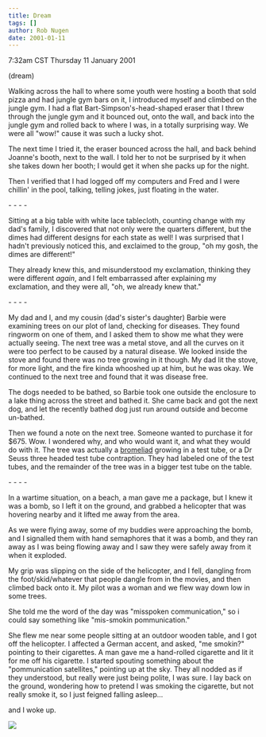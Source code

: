 ```yaml
---
title: Dream
tags: []
author: Rob Nugen
date: 2001-01-11
---
```


<title>four short short story dreams</title>
<p class=date>7:32am CST Thursday 11 January 2001</p>
<p class=note>(dream)</p>

<p class=dream>Walking across the hall to where some youth were
hosting a booth that sold pizza and had jungle gym bars on it, I
introduced myself and climbed on the jungle gym.  I had a flat
Bart-Simpson's-head-shaped eraser that I threw through the jungle gym
and it bounced out, onto the wall, and back into the jungle gym and
rolled back to where I was, in a totally surprising way.  We were all
"wow!" cause it was such a lucky shot.</p>

<p class=dream>The next time I tried it, the eraser bounced across the
hall, and back behind Joanne's booth, next to the wall.  I told her to
not be surprised by it when she takes down her booth; I would get it
when she packs up for the night.</p>

<p class=dream>Then I verified that I had logged off my computers and
Fred and I were chillin' in the pool, talking, telling jokes, just
floating in the water.</p>

<p>- - - -</p>

<p class=dream>Sitting at a big table with white lace tablecloth,
counting change with my dad's family, I discovered that not only were
the quarters different, but the dimes had different designs for each
state as well!  I was surprised that I hadn't previously noticed this,
and exclaimed to the group, "oh my gosh, the dimes are different!"</p>

<p class=dream>They already knew this, and misunderstood my
exclamation, thinking they were different <em>again</em>, and I felt
embarrassed after explaining my exclamation, and they were all, "oh, we
already knew that."</p>

<p>- - - -</p>

<p class=dream>My dad and I, and my cousin (dad's sister's daughter)
Barbie were examining trees on our plot of land, checking for
diseases.  They found ringworm on one of them, and I asked them to
show me what they were actually seeing.  The next tree was a metal
stove, and all the curves on it were too perfect to be caused by a
natural disease.  We looked inside the stove and found there was no
tree growing in it though.  My dad lit the stove, for more light, and
the fire kinda whooshed up at him, but he was okay.  We continued to
the next tree and found that it was disease free.</p>

<p class=dream>The dogs needed to be bathed, so Barbie took one
outside the enclosure to a lake thing across the street and bathed
it.  She came back and got the next dog, and let the recently bathed
dog just run around outside and become un-bathed.</p>

<p class=dream>Then we found a note on the next tree.  Someone wanted
to purchase it for $675.  Wow.  I wondered why, and who would want it,
and what they would do with it.  The tree was actually a <a
href="/journal/1998/costarica/bouncy_ride.html">bromeliad</a> growing
in a test tube, or a Dr Seuss three headed test tube contraption.
They had labeled one of the test tubes, and the remainder of the tree
was in a bigger test tube on the table.</p>

<p>- - - -</p>

<p class=dream>In a wartime situation, on a beach, a man gave me a
package, but I knew it was a bomb, so I left it on the ground, and
grabbed a helicopter that was hovering nearby and it lifted me away
from the area.</p>

<p class=dream>As we were flying away, some of my buddies were
approaching the bomb, and I signalled them with hand semaphores that
it was a bomb, and they ran away as I was being flowing away and I saw
they were safely away from it when it exploded.</p>

<p class=dream>My grip was slipping on the side of the helicopter, and I fell,
dangling from the foot/skid/whatever that people dangle from in the
movies, and then climbed back onto it.  My pilot was a woman and we
flew way down low in some trees.</p>

<p class=dream>She told me the word of the day was
"misspoken communication," so i could say something like "mis-smokin
pommunication."</p>

<p class=dream>She flew me near some people sitting at an outdoor
wooden table, and I got off the helicopter.  I affected a German
accent, and asked, "me smokin?" pointing to their cigarettes.  A man
gave me a hand-rolled cigarette and lit it for me off his cigarette.
I started spouting something about the "pommunication satellites,"
pointing up at the sky.  They all nodded as if they understood, but
really were just being polite, I was sure.  I lay back on the ground,
wondering how to pretend I was smoking the cigarette, but not really
smoke it, so I just feigned falling asleep...</p>

<p>and I woke up.</p>

<p><img src='/images/rob/wL-ROB.gif'/></p>

